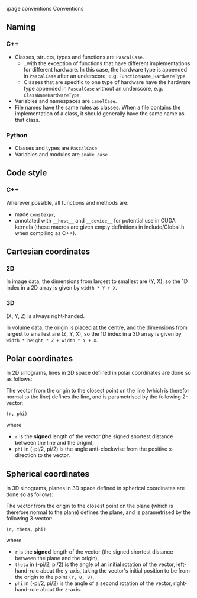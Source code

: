 \page conventions Conventions

## Naming

### C++

- Classes, structs, types and functions are `PascalCase`.
  - ..with the exception of functions that have different implementations for different hardware. In this case, the
    hardware type is appended in `PascalCase` after an underscore, e.g. `FunctionName_HardwareType`.
  - Classes that are specific to one type of hardware have the hardware type appended in `PascalCase` without an
    underscore, e.g. `ClassNameHardwareType`.
- Variables and namespaces are `camelCase`.
- File names have the same rules as classes. When a file contains the implementation of a class, it should generally
  have the same name as that class.

### Python

- Classes and types are `PascalCase`
- Variables and modules are `snake_case`

## Code style

### C++

Wherever possible, all functions and methods are:

- made `constexpr`,
- annotated with `__host__` and `__device__` for potential use in CUDA kernels (these macros are given empty definitions
  in include/Global.h when compiling as C++).

## Cartesian coordinates

### 2D

In image data, the dimensions from largest to smallest are (Y, X), so the 1D index in a 2D array is given by
`width * Y + X`.

### 3D

(X, Y, Z) is always right-handed.

In volume data, the origin is placed at the centre, and the dimensions from largest to smallest are (Z, Y, X), so the 1D
index in a 3D array is given by `width * height * Z + width * Y + X`.

## Polar coordinates

In 2D sinograms, lines in 2D space defined in polar coordinates are done so as follows:

The vector from the origin to the closest point on the line (which is therefor normal to the line) defines the line, and
is parametrised by the following 2-vector:

```
(r, phi)
```

where

- `r` is the **signed** length of the vector (the signed shortest distance between the line and the origin),
- `phi` in (-pi/2, pi/2) is the angle anti-clockwise from the positive x-direction to the vector.

## Spherical coordinates

In 3D sinograms, planes in 3D space defined in spherical coordinates are done so as follows:

The vector from the origin to the closest point on the plane (which is therefore normal to the plane) defines the plane,
and is parametrised by the following 3-vector:

```
(r, theta, phi)
```

where

- `r` is the **signed** length of the vector (the signed shortest distance between the plane and the origin),
- `theta` in (-pi/2, pi/2) is the angle of an initial rotation of the vector, left-hand-rule about the y-axis, taking
  the vector's initial position to be from the origin to the point `(r, 0, 0)`,
- `phi` in (-pi/2, pi/2) is the angle of a second rotation of the vector, right-hand-rule about the z-axis.